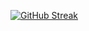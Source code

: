 [![GitHub Streak](https://streak-stats.demolab.com?user=RajjjAryan&theme=github-dark-blue&hide_border=true&date_format=M%20j%5B%2C%20Y%5D)](https://git.io/streak-stats)
